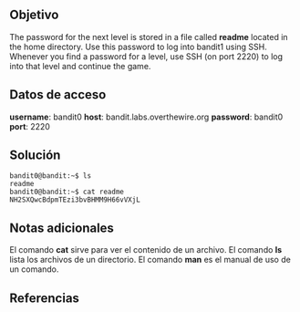 
## Objetivo

The password for the next level is stored in a file called **readme** located in the home directory. Use this password to log into bandit1 using SSH. Whenever you find a password for a level, use SSH (on port 2220) to log into that level and continue the game.
## Datos de acceso

**username**: bandit0
**host**:  bandit.labs.overthewire.org
**password**: bandit0
**port**: 2220

## Solución

```
bandit0@bandit:~$ ls
readme
bandit0@bandit:~$ cat readme
NH2SXQwcBdpmTEzi3bvBHMM9H66vVXjL
```

## Notas adicionales

El comando **cat** sirve para ver el contenido de un archivo.
El comando **ls** lista los archivos de un directorio.
El comando **man** es el manual de uso de un comando.
## Referencias